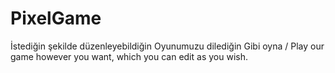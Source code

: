 # PixelGame
İstediğin şekilde düzenleyebildiğin Oyunumuzu dilediğin Gibi oyna / Play our game however you want, which you can edit as you wish.
